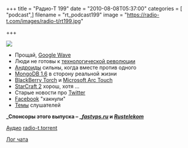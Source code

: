 +++
title = "Радио-Т 199"
date = "2010-08-08T05:37:00"
categories = [ "podcast",]
filename = "rt_podcast199"
image = "https://radio-t.com/images/radio-t/rt199.jpg"

+++

![](https://radio-t.com/images/radio-t/rt199.jpg)

- Прощай, [Google Wave](http://techcrunch.com/2010/08/04/wave-goodbye-to-google-wave/)
- Люди не готовы к [технологической революции](http://habrahabr.ru/blogs/google/101081/)
- [Андроиды](http://www.wired.com/gadgetlab/2010/08/android-beats-iphone-in-smartphone-sales/) сильны, когда вместе против одного
- [MongoDB 1.6](http://www.opennet.ru/opennews/art.shtml?num=27546) в сторону реальной жизни
- [BlackBerry Torch](http://www.engadget.com/2010/08/04/blackberry-torch-review/) и [Microsoft Arc Touch](http://www.engadget.com/2010/08/05/microsoft-arc-touch-mouse-rumor-resurfaces-in-relation-to-flat/)
- [StarCraft 2](http://www.switched.com/2010/08/03/hands-on-with-starcraft-2-wings-of-liberty/) хорош, хотя ...
- Старые новости про [Twitter](http://techcrunch.com/2010/08/05/twitter-down/)
- [Facebook](http://www.bbc.co.uk/news/technology-10796584) "хакнули"
- [Темы](http://radio-t.com/temi_dlja_vipuskov/temy-dlya-199/) слушателей

**_Спонсоры этого выпуска – _[_fastvps.ru_](http://fastvps.ru/) и [_Rustelekom_](http://robobill.net/)**

[Аудио](http://archive.rucast.net/radio-t/media/rt_podcast199.mp3)
[radio-t.torrent](http://www.radio-t.com/torrents/rt_podcast199.mp3.torrent)

[Лог чата](http://chat.radio-t.com/logs/radio-t-199.html)
<audio src="http://archive.rucast.net/radio-t/media/rt_podcast199.mp3" preload="none"></audio>